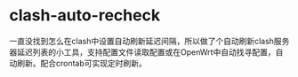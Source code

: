# clash-auto-recheck

一直没找到怎么在clash中设置自动刷新延迟间隔，所以做了个自动刷新clash服务器延迟列表的小工具，支持配置文件读取配置或在OpenWrt中自动找寻配置，自动刷新。配合crontab可实现定时刷新。